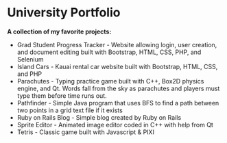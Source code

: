 # University Portfolio
**A collection of my favorite projects:** <br/>
* Grad Student Progress Tracker - Website allowing login, user creation, and document editing built with Bootstrap, HTML, CSS, PHP, and Selenium <br/>
* Island Cars - Kauai rental car website built with Bootstrap, HTML, CSS, and PHP<br/>
* Parachutes - Typing practice game built with C++, Box2D physics engine, and Qt. Words fall from the sky as parachutes and players must type them before time runs out.<br/>
* Pathfinder - Simple Java program that uses BFS to find a path between two points in a grid text file if it exists
* Ruby on Rails Blog - Simple blog created by Ruby on Rails<br/>
* Sprite Editor - Animated image editor coded in C++ with help from Qt<br/>
* Tetris - Classic game built with Javascript & PIXI<br/>

